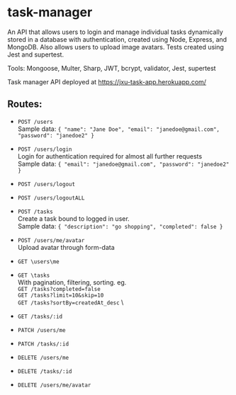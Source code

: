 # task-manager

An API that allows users to login and manage individual tasks dynamically stored in a database with authentication, created using Node, Express, and MongoDB.
Also allows users to upload image avatars.
Tests created using Jest and supertest.

Tools: Mongoose, Multer, Sharp, JWT, bcrypt, validator, Jest, supertest

Task manager API deployed at https://jxu-task-app.herokuapp.com/

## Routes:

* `POST /users` \
  Sample data: ``` {
    "name": "Jane Doe",
    "email": "janedoe@gmail.com",
    "password": "janedoe2"
  } ```

* `POST /users/login` \
  Login for authentication required for almost all further requests \
  Sample data: ``` {
    "email": "janedoe@gmail.com",
    "password": "janedoe2"
   } ```

* `POST /users/logout `
* `POST /users/logoutALL `
* `POST /tasks `\
  Create a task bound to logged in user. \
  Sample data: ```{
    "description": "go shopping",
    "completed": false
  }```
* `POST /users/me/avatar `\
  Upload avatar through form-data
* `GET \users\me`
* `GET \tasks `\
  With pagination, filtering, sorting. eg. \
  `GET /tasks?completed=false` \
  `GET /tasks?limit=10&skip=10` \
  `GET /tasks?sortBy=createdAt_desc` \
* `GET /tasks/:id `
* `PATCH /users/me`
* `PATCH /tasks/:id`
* `DELETE /users/me`
* `DELETE /tasks/:id`
* `DELETE /users/me/avatar`
